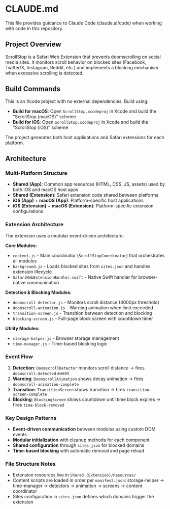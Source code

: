# CLAUDE.md

This file provides guidance to Claude Code (claude.ai/code) when working with code in this repository.

## Project Overview

ScrollStop is a Safari Web Extension that prevents doomscrolling on social media sites. It monitors scroll behavior on blocked sites (Facebook, Twitter/X, Instagram, Reddit, etc.) and implements a blocking mechanism when excessive scrolling is detected.

## Build Commands

This is an Xcode project with no external dependencies. Build using:

- **Build for macOS**: Open `ScrollStop.xcodeproj` in Xcode and build the "ScrollStop (macOS)" scheme
- **Build for iOS**: Open `ScrollStop.xcodeproj` in Xcode and build the "ScrollStop (iOS)" scheme

The project generates both host applications and Safari extensions for each platform.

## Architecture

### Multi-Platform Structure
- **Shared (App)**: Common app resources (HTML, CSS, JS, assets) used by both iOS and macOS host apps
- **Shared (Extension)**: Safari extension code shared between platforms
- **iOS (App)** + **macOS (App)**: Platform-specific host applications
- **iOS (Extension)** + **macOS (Extension)**: Platform-specific extension configurations

### Extension Architecture

The extension uses a modular event-driven architecture:

**Core Modules:**
- `content.js` - Main coordinator (`ScrollStopCoordinator`) that orchestrates all modules
- `background.js` - Loads blocked sites from `sites.json` and handles extension lifecycle
- `SafariWebExtensionHandler.swift` - Native Swift handler for browser-native communication

**Detection & Blocking Modules:**
- `doomscroll-detector.js` - Monitors scroll distance (4000px threshold)
- `doomscroll-animation.js` - Warning animation when limit exceeded
- `transition-screen.js` - Transition between detection and blocking
- `blocking-screen.js` - Full-page block screen with countdown timer

**Utility Modules:**
- `storage-helper.js` - Browser storage management
- `time-manager.js` - Time-based blocking logic

### Event Flow
1. **Detection**: `DoomscrollDetector` monitors scroll distance → fires `doomscroll-detected` event
2. **Warning**: `DoomscrollAnimation` shows decay animation → fires `doomscroll-animation-complete`
3. **Transition**: `TransitionScreen` shows transition → fires `transition-screen-complete`
4. **Blocking**: `BlockingScreen` shows countdown until time block expires → fires `time-block-removed`

### Key Design Patterns
- **Event-driven communication** between modules using custom DOM events
- **Modular initialization** with cleanup methods for each component
- **Shared configuration** through `sites.json` for blocked domains
- **Time-based blocking** with automatic removal and page reload

### File Structure Notes
- Extension resources live in `Shared (Extension)/Resources/`
- Content scripts are loaded in order per `manifest.json`: storage-helper → time-manager → detectors → animation → screens → content coordinator
- Sites configuration in `sites.json` defines which domains trigger the extension